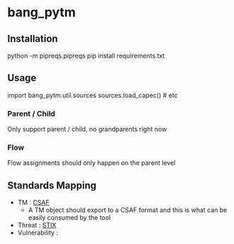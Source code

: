 # bang_pytm

## Installation
python -m pipreqs.pipreqs
pip install requirements.txt

## Usage
import bang_pytm.util.sources
sources.load_capec() # etc

### Parent / Child

Only support parent / child, no grandparents right now

### Flow

Flow assignments should only happen on the parent level

## Standards Mapping
- TM : [CSAF](https://oasis-open.github.io/csaf-documentation/index.html)
    - A TM object should export to a CSAF format and this is what can be easily 
    consumed by the tool
- Threat : [STIX](https://oasis-open.github.io/cti-documentation/stix/intro)
- Vulnerability : 

